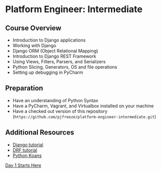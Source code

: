 # Platform Engineer: Intermediate

## Course Overview
- Introduction to Django applications
- Working with Django
- Django ORM (Object Relational Mapping)
- Introduction to Django REST Framework
- Using Views, Filters, Parsers, and Serializers
- Python Slicing, Generators, OS and file operations
- Setting up debugging in PyCharm

## Preparation
- Have an understanding of Python Syntax
- Have a PyCharm, Vagrant, and Virtualbox installed on your machine
- Have a checked out version of this repository (`https://github.com/pjfreeze/platform-engineer-intermediate.git`)


## Additional Resources
- [Django tutorial](https://docs.djangoproject.com/en/1.7/intro/tutorial01/)
- [DRF tutorial](http://www.django-rest-framework.org/tutorial/1-serialization/)
- [Python Koans](https://github.com/gregmalcolm/python_koans)


[Day 1 Starts Here](/week-1/day-1.md)